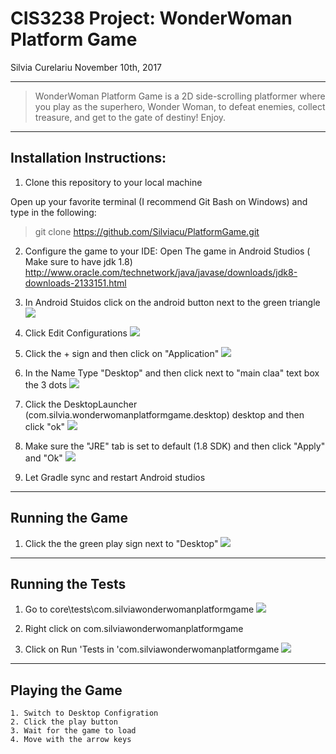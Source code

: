 # CIS3238 Project: WonderWoman Platform Game
Silvia Curelariu
November 10th, 2017

---

> WonderWoman Platform Game is a 2D side-scrolling platformer where you play as the superhero, Wonder Woman, to defeat enemies, collect treasure, and get to the gate of destiny!
> Enjoy.

---

## Installation Instructions:

1. Clone this repository to your local machine

Open up your favorite terminal (I recommend Git Bash on Windows) and type in the following:

> git clone https://github.com/Silviacu/PlatformGame.git

2. Configure the game to your IDE: 
    Open The game in Android Studios ( Make sure to have jdk 1.8)
        http://www.oracle.com/technetwork/java/javase/downloads/jdk8-downloads-2133151.html

3. In Android Stuidos click on the android button next to the green triangle
      ![](https://imgur.com/PmvMha3.png)

4. Click Edit Configurations 
      ![](https://imgur.com/vn1IUEN.png)
      
5. Click the + sign and then click on "Application"
      ![](https://imgur.com/7EQ65bs.png)
    
6. In the Name Type "Desktop" and then click next to "main claa" text box the 3 dots
     ![](https://imgur.com/0eOVsN3.png)
  
7. Click the DesktopLauncher (com.silvia.wonderwomanplatformgame.desktop) desktop and then click "ok"
     ![](https://imgur.com/H53KHxS.png)

8. Make sure the "JRE" tab is set to default (1.8 SDK) and then click "Apply" and "Ok"
     ![](https://imgur.com/wz3IVg5.png)

9. Let Gradle sync and restart Android studios 

---

## Running the Game

1. Click the the green play sign next to "Desktop"
     ![](https://imgur.com/ArrV6Tk.png)
     
---    

## Running the Tests
 
 1. Go to core\tests\com.silviawonderwomanplatformgame
    ![](https://imgur.com/Gzirn56.png)
 
 2. Right click on com.silviawonderwomanplatformgame
 
 3. Click on Run 'Tests in 'com.silviawonderwomanplatformgame
     ![](https://imgur.com/lZJOddQ.png)
 ---
 

## Playing the Game
    1. Switch to Desktop Configration
    2. Click the play button
    3. Wait for the game to load
    4. Move with the arrow keys

